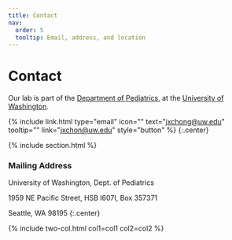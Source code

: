```yaml
---
title: Contact
nav:
  order: 5
  tooltip: Email, address, and location
---
```


# <i class="fas fa-envelope"></i>Contact

Our lab is part of the [Department of Pediatrics](https://www.peds.uw.edu/), at the [University of Washington](uw.edu).

{%
  include link.html
  type="email"
  icon=""
  text="jxchong@uw.edu"
  tooltip=""
  link="jxchon@uw.edu"
  style="button"
%}
{:.center}

{% include section.html %}

### <i class="fas fa-mail-bulk"></i>Mailing Address

University of Washington, Dept. of Pediatrics

1959 NE Pacific Street, HSB I607I, Box 357371

Seattle, WA 98195
{:.center}

{% include two-col.html col1=col1 col2=col2 %}
